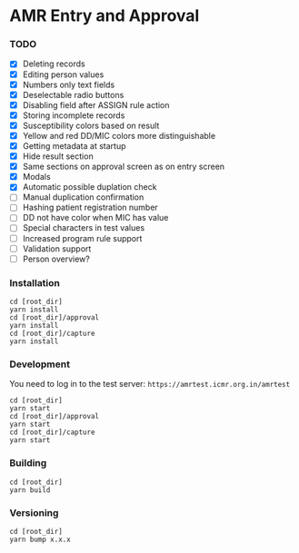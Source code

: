 # AMR Entry and Approval

### TODO
- [x] Deleting records
- [x] Editing person values
- [x] Numbers only text fields
- [x] Deselectable radio buttons
- [x] Disabling field after ASSIGN rule action
- [x] Storing incomplete records
- [x] Susceptibility colors based on result
- [x] Yellow and red DD/MIC colors more distinguishable
- [x] Getting metadata at startup
- [x] Hide result section
- [x] Same sections on approval screen as on entry screen
- [x] Modals
- [x] Automatic possible duplation check
- [ ] Manual duplication confirmation
- [ ] Hashing patient registration number
- [ ] DD not have color when MIC has value
- [ ] Special characters in test values
- [ ] Increased program rule support
- [ ] Validation support
- [ ] Person overview?

### Installation
```
cd [root_dir]
yarn install
cd [root_dir]/approval
yarn install
cd [root_dir]/capture
yarn install
```

### Development
You need to log in to the test server:
`https://amrtest.icmr.org.in/amrtest`

```
cd [root_dir]
yarn start
cd [root_dir]/approval
yarn start
cd [root_dir]/capture
yarn start
```

### Building
```
cd [root_dir]
yarn build
```

### Versioning
```
cd [root_dir]
yarn bump x.x.x
```